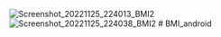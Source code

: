 ![Screenshot_20221125_224013_BMI2](https://user-images.githubusercontent.com/98296897/204018307-b9efd239-c339-4b0c-806b-55837c607f9a.jpg)
![Screenshot_20221125_224038_BMI2](https://user-images.githubusercontent.com/98296897/204018326-8de9dba1-76f8-4ca6-a6ba-f1ce4606203d.jpg)
﻿# BMI_android
